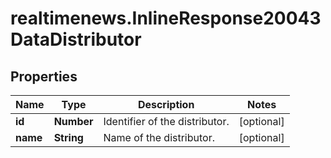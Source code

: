 # realtimenews.InlineResponse20043DataDistributor

## Properties

Name | Type | Description | Notes
------------ | ------------- | ------------- | -------------
**id** | **Number** | Identifier of the distributor. | [optional] 
**name** | **String** | Name of the distributor. | [optional] 


